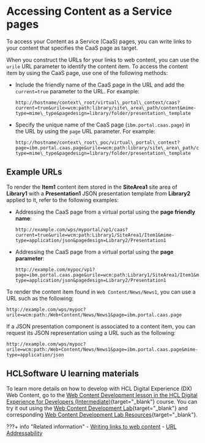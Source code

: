 # Accessing Content as a Service pages

To access your Content as a Service (CaaS) pages, you can write links to your content that specifies the CaaS page as target.

When you construct the URLs for your links to web content, you can use the `urile` URL parameter to identify the content item. To access the content item by using the CaaS page, use one of the following methods:

-   Include the friendly name of the CaaS page in the URL and add the `current=true` parameter to the URL. For example:

    ```
    http://hostname/context\_root/virtual\_portal\_context/caas?current=true&urile=wcm:path:library/site\_area\_path/content&mime-type=mime\_type&pagedesign=library/folder/presentation\_template
    ```

-   Specify the unique name of the CaaS page \(`ibm.portal.caas.page`\) in the URL by using the `page` URL parameter. For example:

    ```
    http://hostname/context\_root\_poc/virtual\_portal\_context?page=ibm.portal.caas.page&urile=wcm:path:library/site\_area\_path/content&mime-type=mime\_type&pagedesign=library/folder/presentation\_template
    ```

## Example URLs

To render the **Item1** content item stored in the **SiteArea1** site area of **Library1** with a **Presentation1** JSON presentation template from **Library2** applied to it, refer to the following examples:

-   Addressing the CaaS page from a virtual portal using the **page friendly name**:

    ```
    http://example.com/wps/myportal/vp1/caas?current=true&urile=wcm:path:Library1/SiteArea1/Item1&mime-type=application/json&pagedesign=Library2/Presentation1
    ```

-   Addressing the CaaS page from a virtual portal using the **page parameter**:

    ```
    http://example.com/mypoc/vp1?page=ibm.portal.caas.page&urile=wcm:path:Library1/SiteArea1/Item1&mime-type=application/json&pagedesign=Library2/Presentation1
    ```

To render the content item found in `Web Content/News/News1`, you can use a URL such as the following:

```
http://example.com/wps/mypoc?urile=wcm:path:/Web+Content/News/News1&page=ibm.portal.caas.page
```

If a JSON presentation component is associated to a content item, you can request its JSON representation using a URL such as the following:

```
http://example.com/wps/mypoc?urile=wcm:path:/Web+Content/News/News1&page=ibm.portal.caas.page&mime-type=application/json
```

## HCLSoftware U learning materials

To learn more details on how to develop with HCL Digital Experience (DX) Web Content, go to the [Web Content Development lesson in the HCL Digital Experience for Developers (Intermediate)](https://hclsoftwareu.hcltechsw.com/component/axs/?view=sso_config&id=3&forward=https%3A%2F%2Fhclsoftwareu.hcltechsw.com%2Fcourses%2Flesson%2F%3Fid%3D3500){target="_blank"} course. You can try it out using the [Web Content Development Lab](https://hclsoftwareu.hcltechsw.com/images/Lc4sMQCcN5uxXmL13gSlsxClNTU3Mjc3NTc4MTc2/DS_Academy/DX/Developer/HDX-DEV-200_Web_Content_Development.pdf){target="_blank"} and corresponding [Web Content Development Lab Resources](https://hclsoftwareu.hcltechsw.com/images/Lc4sMQCcN5uxXmL13gSlsxClNTU3Mjc3NTc4MTc2/DS_Academy/DX/Developer/HDX-DEV-200_Web_Content_Development_Lab_Resources.zip){target="_blank"}.

???+ info "Related information"
    - [Writing links to web content](../../wcm_authoring/authoring_portlet/content_management_artifacts/tags/wcm_dev_writing-links.md)
    - [URL Addressability](../../../build_sites/create_sites/url_addressing/index.md)
